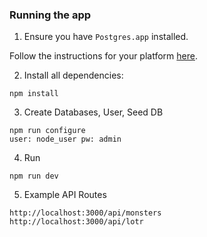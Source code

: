 ### Running the app

1. Ensure you have `Postgres.app` installed.

Follow the instructions for your platform [here](https://postgresapp.com).

2. Install all dependencies:

````
npm install
````

3. Create Databases, User, Seed DB
````
npm run configure
user: node_user pw: admin
````

4. Run
````
npm run dev
````

5. Example API Routes
````
http://localhost:3000/api/monsters
http://localhost:3000/api/lotr
````


